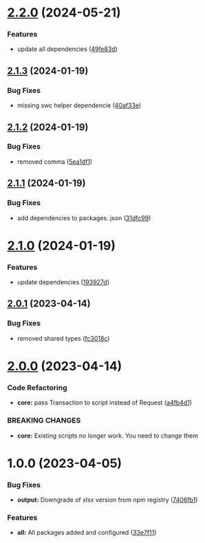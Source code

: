 # [2.2.0](https://github.com/dodevs/Acquary/compare/core-v2.1.3...core-v2.2.0) (2024-05-21)


### Features

* update all dependencies ([49fe83d](https://github.com/dodevs/Acquary/commit/49fe83d9838c1b19d224c05aa4812ffca2be5989))

## [2.1.3](https://github.com/dodevs/Acquary/compare/core-v2.1.2...core-v2.1.3) (2024-01-19)


### Bug Fixes

* missing swc helper dependencie ([40af33e](https://github.com/dodevs/Acquary/commit/40af33e628df7975adb3ffc13de1b9c8e2304992))

## [2.1.2](https://github.com/dodevs/Acquary/compare/core-v2.1.1...core-v2.1.2) (2024-01-19)


### Bug Fixes

* removed comma ([5ea1df1](https://github.com/dodevs/Acquary/commit/5ea1df141203416f2914d2126ad3f354c510173c))

## [2.1.1](https://github.com/dodevs/Acquary/compare/core-v2.1.0...core-v2.1.1) (2024-01-19)


### Bug Fixes

* add dependencies to packages. json ([31dfc99](https://github.com/dodevs/Acquary/commit/31dfc99458dce06a833ac774d1669d940574235f))

# [2.1.0](https://github.com/dodevs/Acquary/compare/core-v2.0.1...core-v2.1.0) (2024-01-19)


### Features

* update dependencies ([193927d](https://github.com/dodevs/Acquary/commit/193927d22fc3b12f82f5a2bd09206f9f7264a756))

## [2.0.1](https://github.com/dodevs/Acquary/compare/core-v2.0.0...core-v2.0.1) (2023-04-14)


### Bug Fixes

* removed shared types ([fc3018c](https://github.com/dodevs/Acquary/commit/fc3018cbb5dd93830feb5533afe534768c3f142b))

# [2.0.0](https://github.com/dodevs/Acquary/compare/core-v1.0.0...core-v2.0.0) (2023-04-14)


### Code Refactoring

* **core:** pass Transaction to script instead of Request ([a4fb4d1](https://github.com/dodevs/Acquary/commit/a4fb4d1bc83b7492b4095daf9686f096a0d8db47))


### BREAKING CHANGES

* **core:** Existing scripts no longer work. You need to change them

# 1.0.0 (2023-04-05)


### Bug Fixes

* **output:** Downgrade of xlsx version from npm registry ([7406fb1](https://github.com/dodevs/Acquary/commit/7406fb138c791535561463cc8957c97bf804d998))


### Features

* **all:** All packages added and configured ([33e7f11](https://github.com/dodevs/Acquary/commit/33e7f11bccc1a4328ea41274329293cfe41abd7c))
